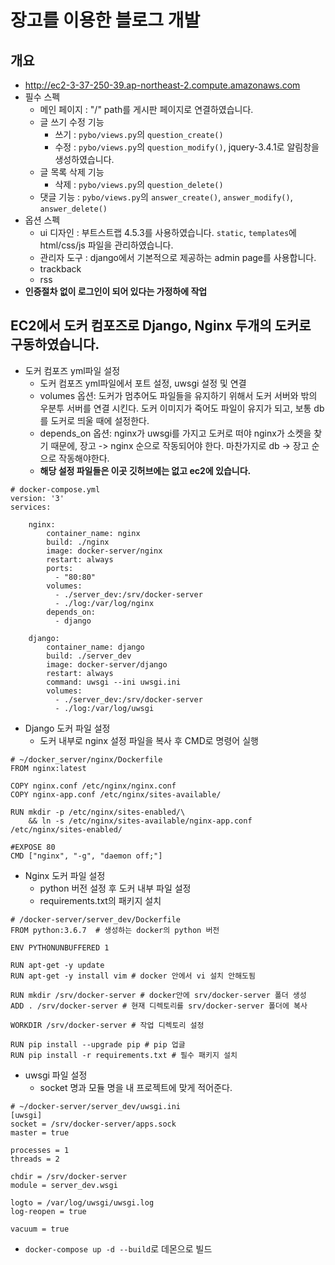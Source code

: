 # 장고를 이용한 블로그 개발
## 개요
* http://ec2-3-37-250-39.ap-northeast-2.compute.amazonaws.com
* 필수 스펙
  * 메인 페이지 : "/" path를 게시판 페이지로 연결하였습니다. 
  * 글 쓰기 수정 기능
    * 쓰기 : `pybo/views.py`의 `question_create()` 
    * 수정 : `pybo/views.py`의 `question_modify()`, jquery-3.4.1로 알림창을 생성하였습니다.
  * 글 목록 삭제 기능
    * 삭제 : `pybo/views.py`의 `question_delete()`
  * 댓글 기능 : `pybo/views.py`의 `answer_create()`, `answer_modify()`, `answer_delete()`
* 옵션 스펙
  * ui 디자인 : 부트스트랩 4.5.3를 사용하였습니다. `static`, `templates`에 html/css/js 파일을 관리하였습니다.
  * 관리자 도구 : django에서 기본적으로 제공하는 admin page를 사용합니다.
  * trackback
  * rss
* **인증절차 없이 로그인이 되어 있다는 가정하에 작업**

## EC2에서 도커 컴포즈로 Django, Nginx 두개의 도커로 구동하였습니다.
* 도커 컴포즈 yml파일 설정
  * 도커 컴포즈 yml파일에서 포트 설정, uwsgi 설정 및 연결
  * volumes 옵션: 도커가 멈추어도 파일들을 유지하기 위해서 도커 서버와 밖의 우분투 서버를 연결 시킨다. 도커 이미지가 죽어도 파일이 유지가 되고, 보통 db를 도커로 띄울 때에 설정한다. 
  * depends_on 옵션: nginx가 uwsgi를 가지고 도커로 떠야 nginx가 소켓을 찾기 때문에, 장고 -> nginx 순으로 작동되어야 한다. 마찬가지로 db -> 장고 순으로 작동해야한다.
  * **해당 설정 파일들은 이곳 깃허브에는 없고 ec2에 있습니다.**

```
# docker-compose.yml
version: '3'
services:

    nginx:
        container_name: nginx
        build: ./nginx
        image: docker-server/nginx
        restart: always
        ports:
          - "80:80"
        volumes:
          - ./server_dev:/srv/docker-server
          - ./log:/var/log/nginx
        depends_on:
          - django

    django:
        container_name: django
        build: ./server_dev
        image: docker-server/django
        restart: always
        command: uwsgi --ini uwsgi.ini
        volumes:
          - ./server_dev:/srv/docker-server
          - ./log:/var/log/uwsgi
```

* Django 도커 파일 설정
  * 도커 내부로 nginx 설정 파일을 복사 후 CMD로 명령어 실행
```
# ~/docker_server/nginx/Dockerfile
FROM nginx:latest

COPY nginx.conf /etc/nginx/nginx.conf
COPY nginx-app.conf /etc/nginx/sites-available/

RUN mkdir -p /etc/nginx/sites-enabled/\
    && ln -s /etc/nginx/sites-available/nginx-app.conf /etc/nginx/sites-enabled/

#EXPOSE 80
CMD ["nginx", "-g", "daemon off;"]
```

* Nginx 도커 파일 설정
  * python 버전 설정 후 도커 내부 파일 설정
  * requirements.txt의 패키지 설치
```
# /docker-server/server_dev/Dockerfile
FROM python:3.6.7  # 생성하는 docker의 python 버전

ENV PYTHONUNBUFFERED 1 

RUN apt-get -y update 
RUN apt-get -y install vim # docker 안에서 vi 설치 안해도됨

RUN mkdir /srv/docker-server # docker안에 srv/docker-server 폴더 생성
ADD . /srv/docker-server # 현재 디렉토리를 srv/docker-server 폴더에 복사

WORKDIR /srv/docker-server # 작업 디렉토리 설정

RUN pip install --upgrade pip # pip 업글
RUN pip install -r requirements.txt # 필수 패키지 설치
```

* uwsgi 파일 설정
  * socket 명과 모듈 명을 내 프로젝트에 맞게 적어준다. 
```
# ~/docker-server/server_dev/uwsgi.ini
[uwsgi]
socket = /srv/docker-server/apps.sock
master = true

processes = 1
threads = 2

chdir = /srv/docker-server
module = server_dev.wsgi

logto = /var/log/uwsgi/uwsgi.log
log-reopen = true

vacuum = true
```

* `docker-compose up -d --build`로 데몬으로 빌드